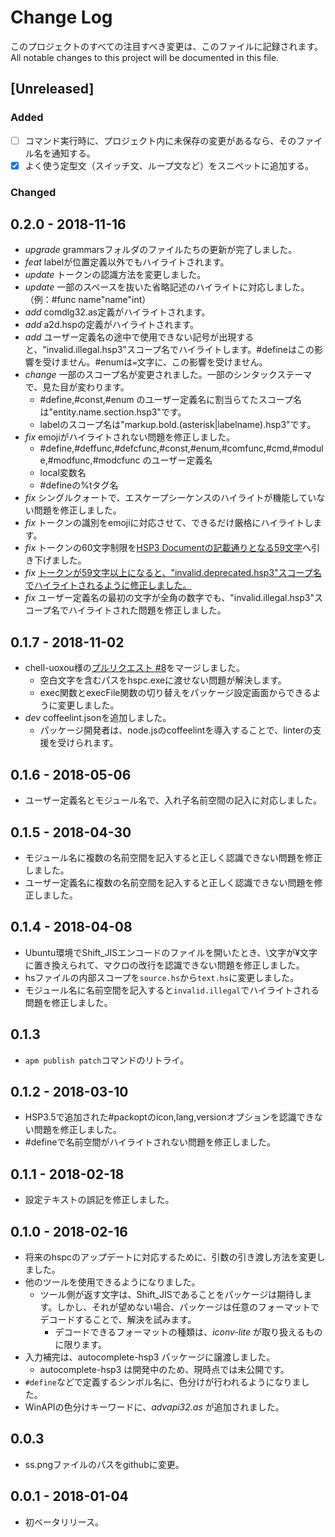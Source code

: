 # Change Log
このプロジェクトのすべての注目すべき変更は、このファイルに記録されます。  
All notable changes to this project will be documented in this file.

## [Unreleased]
### Added
- [ ] コマンド実行時に、プロジェクト内に未保存の変更があるなら、そのファイル名を通知する。
- [x] よく使う定型文（スイッチ文、ループ文など）をスニペットに追加する。

### Changed

## 0.2.0 - 2018-11-16
- *upgrade* grammarsフォルダのファイルたちの更新が完了しました。
- *feat* labelが位置定義以外でもハイライトされます。
- *update* トークンの認識方法を変更しました。
- *update* 一部のスペースを抜いた省略記述のハイライトに対応しました。（例：\#func name"name"int）
- *add* comdlg32.as定義がハイライトされます。
- *add* a2d.hspの定義がハイライトされます。
- *add* ユーザー定義名の途中で使用できない記号が出現すると、"invalid.illegal.hsp3"スコープ名でハイライトします。\#defineはこの影響を受けません。\#enumは`=`文字に、この影響を受けません。
- *change* 一部のスコープ名が変更されました。一部のシンタックステーマで、見た目が変わります。
  - \#define,\#const,\#enum のユーザー定義名に割当らてたスコープ名は"entity.name.section.hsp3"です。
  - labelのスコープ名は"markup.bold.(asterisk|labelname).hsp3"です。
- *fix* emojiがハイライトされない問題を修正しました。
  - \#define,\#deffunc,\#defcfunc,\#const,\#enum,\#comfunc,\#cmd,\#module,\#modfunc,\#modcfunc のユーザー定義名
  - local変数名
  - \#defineの%tタグ名
- *fix* シングルクォートで、エスケープシーケンスのハイライトが機能していない問題を修正しました。
- *fix* トークンの識別をemojiに対応させて、できるだけ厳格にハイライトします。
- *fix* トークンの60文字制限を[HSP3 Documentの記載通りとなる59文字](http://www.onionsoft.net/hsp/v35/doclib/hspprog.htm#TOLERANCE_LEVEL)へ引き下げました。
- *fix* [トークンが59文字以上になると、"invalid.deprecated.hsp3"スコープ名でハイライトされるように修正しました。](https://github.com/honobonosun/language-hsp3/issues/4)
- *fix* ユーザー定義名の最初の文字が全角の数字でも、"invalid.illegal.hsp3"スコープ名でハイライトされた問題を修正しました。

## 0.1.7 - 2018-11-02
- chell-uoxou様の[プルリクエスト #8](https://github.com/honobonosun/language-hsp3/pull/8)をマージしました。
  - 空白文字を含むパスをhspc.exeに渡せない問題が解決します。
  - exec関数とexecFile関数の切り替えをパッケージ設定画面からできるように変更しました。
- *dev* coffeelint.jsonを追加しました。
  - パッケージ開発者は、node.jsのcoffeelintを導入することで、linterの支援を受けられます。

## 0.1.6 - 2018-05-06
- ユーザー定義名とモジュール名で、入れ子名前空間の記入に対応しました。

## 0.1.5 - 2018-04-30
- モジュール名に複数の名前空間を記入すると正しく認識できない問題を修正しました。
- ユーザー定義名に複数の名前空間を記入すると正しく認識できない問題を修正しました。

## 0.1.4 - 2018-04-08
- Ubuntu環境でShift_JISエンコードのファイルを開いたとき、\\文字が¥文字に置き換えられて、マクロの改行を認識できない問題を修正しました。
- hsファイルの内部スコープを`source.hs`から`text.hs`に変更しました。
- モジュール名に名前空間を記入すると`invalid.illegal`でハイライトされる問題を修正しました。

## 0.1.3
- `apm publish patch`コマンドのリトライ。

## 0.1.2 - 2018-03-10
- HSP3.5で追加された\#packoptのicon,lang,versionオプションを認識できない問題を修正しました。
- \#defineで名前空間がハイライトされない問題を修正しました。

## 0.1.1 - 2018-02-18
- 設定テキストの誤記を修正しました。

## 0.1.0 - 2018-02-16
- 将来のhspcのアップデートに対応するために、引数の引き渡し方法を変更しました。
- 他のツールを使用できるようになりました。
  - ツール側が返す文字は、Shift_JISであることをパッケージは期待します。しかし、それが望めない場合、パッケージは任意のフォーマットでデコードすることで、解決を試みます。
    - デコードできるフォーマットの種類は、_iconv-lite_ が取り扱えるものに限ります。
- 入力補完は、autocomplete-hsp3 パッケージに譲渡しました。
  - autocomplete-hsp3 は開発中のため、現時点では未公開です。
- `#define`などで定義するシンボル名に、色分けが行われるようになりました。
- WinAPIの色分けキーワードに、_advapi32.as_ が追加されました。

## 0.0.3
- ss.pngファイルのパスをgithubに変更。

## 0.0.1 - 2018-01-04
- 初ベータリリース。
